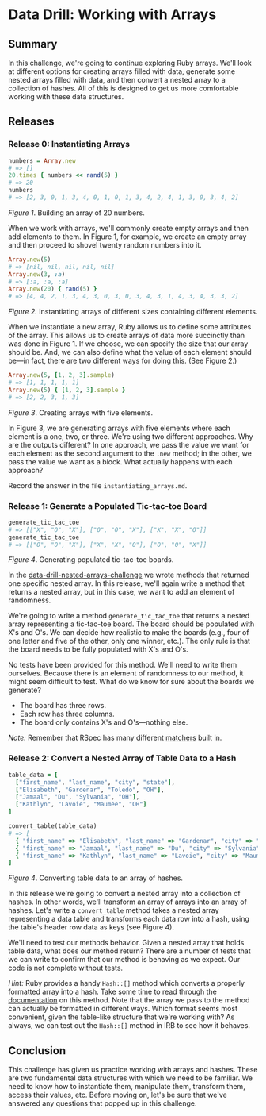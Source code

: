 # Data Drill: Working with Arrays

## Summary
In this challenge, we're going to continue exploring Ruby arrays.  We'll look at different options for creating arrays filled with data, generate some nested arrays filled with data, and then convert a nested array to a collection of hashes.  All of this is designed to get us more comfortable working with these data structures.

## Releases
### Release 0: Instantiating Arrays
```ruby
numbers = Array.new
# => []
20.times { numbers << rand(5) }
# => 20
numbers
# => [2, 3, 0, 1, 3, 4, 0, 1, 0, 1, 3, 4, 2, 4, 1, 3, 0, 3, 4, 2]
```
*Figure 1*. Building an array of 20 numbers.

When we work with arrays, we'll commonly create empty arrays and then add elements to them.  In Figure 1, for example, we create an empty array and then proceed to shovel twenty random numbers into it.

```ruby
Array.new(5)
# => [nil, nil, nil, nil, nil]
Array.new(3, :a)
# => [:a, :a, :a]
Array.new(20) { rand(5) }
# => [4, 4, 2, 1, 3, 4, 3, 0, 3, 0, 3, 4, 3, 1, 4, 3, 4, 3, 3, 2]
```
*Figure 2.* Instantiating arrays of different sizes containing different elements.

When we instantiate a new array, Ruby allows us to define some attributes of the array.  This allows us to create arrays of data more succinctly than was done in Figure 1.  If we choose, we can specify the size that our array should be.  And, we can also define what the value of each element should be—in fact, there are two different ways for doing this.  (See Figure 2.)


```ruby
Array.new(5, [1, 2, 3].sample)
# => [1, 1, 1, 1, 1]
Array.new(5) { [1, 2, 3].sample }
# => [2, 2, 3, 1, 3]
```
*Figure 3*. Creating arrays with five elements.

In Figure 3, we are generating arrays with five elements where each element is a one, two, or three.  We're using two different approaches.  Why are the outputs different?  In one approach, we pass the value we want for each element as the second argument to the `.new` method; in the other, we pass the value we want as a block.  What actually happens with each approach?

Record the answer in the file `instantiating_arrays.md`.


### Release 1: Generate a Populated Tic-tac-toe Board
```ruby
generate_tic_tac_toe
# => [["X", "O", "X"], ["O", "O", "X"], ["X", "X", "O"]]
generate_tic_tac_toe
# => [["O", "O", "X"], ["X", "X", "O"], ["O", "O", "X"]]
```
*Figure 4*. Generating populated tic-tac-toe boards.

In the [data-drill-nested-arrays-challenge][] we wrote methods that returned one specific nested array. In this release, we'll again write a method that returns a nested array, but in this case, we want to add an element of randomness.

We're going to write a method `generate_tic_tac_toe` that returns a nested array representing a tic-tac-toe board.  The board should be populated with X's and O's.  We can decide how realistic to make the boards (e.g., four of one letter and five of the other, only one winner, etc.).  The only rule is that the board needs to be fully populated with X's and O's.

No tests have been provided for this method.  We'll need to write them ourselves.  Because there is an element of randomness to our method, it might seem difficult to test.  What do we know for sure about the boards we generate?

- The board has three rows.
- Each row has three columns.
- The board only contains X's and O's—nothing else.

*Note:*  Remember that RSpec has many different [matchers][built in matchers] built in.


### Release 2: Convert a Nested Array of Table Data to a Hash
```ruby
table_data = [
  ["first_name", "last_name", "city", "state"],
  ["Elisabeth", "Gardenar", "Toledo", "OH"],
  ["Jamaal", "Du", "Sylvania", "OH"],
  ["Kathlyn", "Lavoie", "Maumee", "OH"]
]

convert_table(table_data)
# => [
  { "first_name" => "Elisabeth", "last_name" => "Gardenar", "city" => "Toledo", state => "OH" },
  { "first_name" => "Jamaal", "last_name" => "Du", "city" => "Sylvania", state => "OH" },
  { "first_name" => "Kathlyn", "last_name" => "Lavoie", "city" => "Maumee", state => "OH" }
]
```
*Figure 4*.  Converting table data to an array of hashes.

In this release we're going to convert a nested array into a collection of hashes.  In other words, we'll transform an array of arrays into an array of hashes.  Let's write a `convert_table` method takes a nested array representing a data table and transforms each data row into a hash, using the table's header row data as keys (see Figure 4).

We'll need to test our methods behavior.  Given a nested array that holds table data, what does our method return?  There are a number of tests that we can write to confirm that our method is behaving as we expect.  Our code is not complete without tests.


*Hint:*  Ruby provides a handy `Hash::[]` method which converts a properly formatted array into a hash.  Take some time to read through the [documentation][Hash Documentation] on this method.  Note that the array we pass to the method can actually be formatted in different ways. Which format seems most convenient, given the table-like structure that we're working with?  As always, we can test out the `Hash::[]` method in IRB to see how it behaves.


## Conclusion
This challenge has given us practice working with arrays and hashes.  These are two fundamental data structures with which we need to be familiar.  We need to know how to instantiate them, manipulate them, transform them, access their values, etc.  Before moving on, let's be sure that we've answered any questions that popped up in this challenge.


[built in matchers]: https://www.relishapp.com/rspec/rspec-expectations/v/2-14/docs/built-in-matchers
[data-drill-nested-arrays-challenge]: ../../../data-drill-nested-arrays-challenge
[Hash Documentation]: http://www.ruby-doc.org/core-1.9.3/Hash.html#method-c-5B-5D

